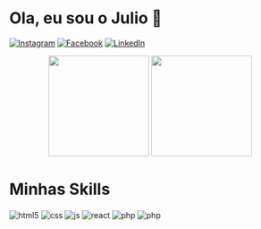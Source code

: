 # Ola, eu sou o Julio 🤙

[![Instagram](https://img.shields.io/badge/Instagram-E4405F?style=for-the-badge&logo=instagram&logoColor=white)](https://www.instagram.com/juliomarquesjr/)
[![Facebook](https://img.shields.io/badge/Facebook-1877F2?style=for-the-badge&logo=facebook&logoColor=white)](https://www.facebook.com/julio.marques.1217)
[![LinkedIn](https://img.shields.io/badge/LinkedIn-0077B5?style=for-the-badge&logo=linkedin&logoColor=white)](https://www.linkedin.com/in/julio-cesar-marques-84a5b811b/)

<div align="center">
<img height="180em" src="https://github-readme-stats.vercel.app/api?username=juliomarquesjr&show_icons=true&theme=dark"/>
<img height="180em" src="https://github-readme-stats.vercel.app/api/top-langs/?username=juliomarquesjr&layout=compact&langs_count=7&theme=dark"/>
</div>

 # Minhas Skills
<div style="display: inline_block">
  <img align="center" alt="html5" src="https://img.shields.io/badge/HTML5-E34F26?style=for-the-badge&logo=html5&logoColor=white" />
  <img align="center" alt="css" src="https://img.shields.io/badge/CSS3-1572B6?style=for-the-badge&logo=css3&logoColor=white" />
  <img align="center" alt="js" src="https://img.shields.io/badge/JavaScript-F7DF1E?style=for-the-badge&logo=javascript&logoColor=black" />
  <img align="center" alt="react" src="https://img.shields.io/badge/React-20232A?style=for-the-badge&logo=react&logoColor=61DAFB" />
  <img align="center" alt="php" src="https://img.shields.io/badge/PHP-777BB4?style=for-the-badge&logo=php&logoColor=white" />
  <img align="center" alt="php" src="https://img.shields.io/badge/Docker-2CA5E0?style=for-the-badge&logo=docker&logoColor=white" />
</div>
